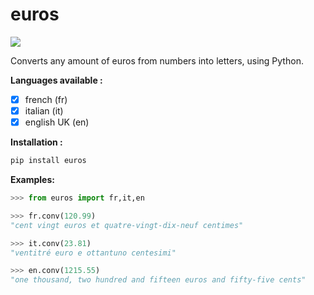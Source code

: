 # euros
[![](https://img.shields.io/badge/pypi-v1.1-blue)](https://pypi.org/project/euros/)

Converts any amount of euros from numbers into letters, using Python.

**Languages available :**
- [x] french (fr)
- [x] italian (it)
- [x] english UK (en)

**Installation :**
```python
pip install euros
```

**Examples:**

```python
>>> from euros import fr,it,en

>>> fr.conv(120.99)
"cent vingt euros et quatre-vingt-dix-neuf centimes"

>>> it.conv(23.81)
"ventitré euro e ottantuno centesimi"

>>> en.conv(1215.55)
"one thousand, two hundred and fifteen euros and fifty-five cents"
```
